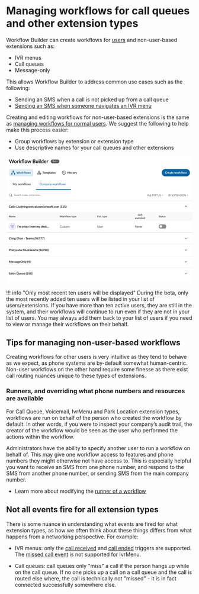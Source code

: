 # Managing workflows for call queues and other extension types

Workflow Builder can create workflows for [users](manage.md) and non-user-based extensions such as:

* IVR menus
* Call queues
* Message-only

This allows Workflow Builder to address common use cases such as the following:

* Sending an SMS when a call is not picked up from a call queue
* [Sending an SMS when someone navigates an IVR menu](https://community.ringcentral.com/workflow-builder-23/how-can-i-set-up-an-automatic-sms-reply-when-a-user-presses-a-key-on-the-ivr-menu-9855)

Creating and editing workflows for non-user-based extensions is the same as [managing workflows for normal users](manage.md). We suggest the following to help make this process easier:

* Group workflows by extension or extension type
* Use descriptive names for your call queues and other extensions

![Group by extension](../img/group-by-extension.png)

!!! info "Only most recent ten users will be displayed"
    During the beta, only the most recently added ten users will be listed in your list of users/extensions. If you have more than ten active users, they are still in the system, and their workflows will continue to run even if they are not in your list of users. You may always add them back to your list of users if you need to view or manage their workflows on their behalf.

## Tips for managing non-user-based workflows

Creating workflows for other users is very intuitive as they tend to behave as we expect, as phone systems are by-default somewhat human-centric. Non-user workflows on the other hand require some finesse as there exist call routing nuances unique to these types of extensions. 

### Runners, and overriding what phone numbers and resources are available

For Call Queue, Voicemail, IvrMenu and Park Location extension types, workflows are run on behalf of the person who created the workflow by default. In other words, if you were to inspect your company’s audit trail, the creator of the workflow would be seen as the user who performed the actions within the workflow.

Administrators have the ability to specify another user to run a workflow on behalf of. This may give one workflow access to features and phone numbers they might otherwise not have access to. This is especially helpful you want to receive an SMS from one phone number, and respond to the SMS from another phone number, or sending SMS from the main company number. 

* Learn more about modifying the [runner of a workflow](runners.md)

## Not all events fire for all extension types

There is some nuance in understanding what events are fired for what extension types, as how we often think about these things differs from what happens from a networking perspective. For example:

* IVR menus: only the [call received](../workflows/custom/triggers/call-received.md) and [call ended](../workflows/custom/triggers/call-ended.md) triggers are supported. The [missed call event](../workflows/custom/triggers/call-missed.md) is not supported for IvrMenu. 

* Call queues: call queues only "miss" a call if the person hangs up while on the call queue. If no one picks up a call on a call queue and the call is routed else where, the call is technically not "missed" - it is in fact connected successfully somewhere else.


